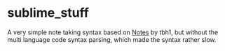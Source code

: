# sublime_stuff

A very simple note taking syntax based on <a href="https://packagecontrol.io/packages/Notes">Notes</a> by tbh1, but without the multi language code syntax parsing, which made the syntax rather slow.
